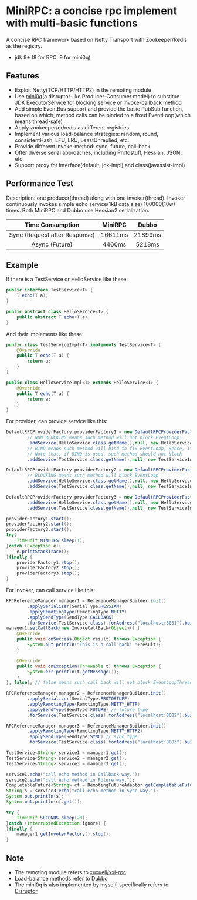 # MiniRPC: a concise rpc implement with multi-basic functions  

A concise RPC framework based on Netty Transport with Zookeeper/Redis as the registry.

- jdk 9+ (8 for RPC, 9 for mini0q)  

## Features  

- Exploit Netty(TCP/HTTP/HTTP2) in the remoting module  
- Use [mini0q](https://github.com/chorifa/mini0q)(a disruptor-like Producer-Consumer model) to substitue JDK ExecutorService for blocking service or invoke-callback method  
- Add simple EventBus support and provide the basic PubSub function, based on which, method calls can be binded to a fixed EventLoop(which means thread-safe)  
- Apply zookeeper/or/redis as different registries  
- Implement various load-balance strategies: random, round, consistentHash, LFU, LRU, LeastUnreplied, etc.  
- Provide different invoke-method: sync, future, call-back  
- Offer diverse serial approaches, including Protostuff, Hessian, JSON, etc.  
- Support proxy for interface(default, jdk-impl) and class(javassist-impl)

## Performance Test  

Description: one producer(thread) along with one invoker(thread). Invoker continuously invokes simple echo service(1kB data size) 100000(10w) times. Both MiniRPC and Dubbo use Hessian2 serialization.

| **Time Consumption** | **MiniRPC** | **Dubbo** |
|:------------------------------:|:-----------:|:---------:|
| Sync \(Request after Response\) | 16611ms     | 21899ms   |
| Async \(Future\)               | 4460ms      | 5218ms    |

## Example

If there is a TestService or HelloService like these:  

``` java
public interface TestService<T> {
    T echo(T a);
}

public abstract class HelloSercice<T> {
    public abstract T echo(T a);
}
```

And their implements like these:

``` java
public class TestServiceImpl<T> implements TestService<T> {
    @Override
    public T echo(T a) {
        return a;
    }
}

public class HelloServiceImpl<T> extends HelloService<T> {
    @Override
    public T echo(T a) {
        return a;
    }
}
```

For provider, can provide service like this:

``` java
DefaultRPCProviderFactory providerFactory1 = new DefaultRPCProviderFactory().init(RemotingType.NETTY, 8081)
        // NON_BLOCKING means such method will not block EventLoop
        .addService(HelloService.class.getName(),null, new HelloServiceImpl<Integer>(), ServiceCtl.NON_BLOCKING)
        // BIND means such method will bind to fix EventLoop, Hence, it is thread-safe
        // Note that, if BIND is used, such method should not block
        .addService(TestService.class.getName(),null, new TestServiceImpl<String>(), ServiceCtl.BIND);

DefaultRPCProviderFactory providerFactory2 = new DefaultRPCProviderFactory().init(RemotingType.NETTY_HTTP, 8082)
        // BLOCKING means such method will block EventLoop
        .addService(HelloService.class.getName(),null, new HelloServiceImpl<Integer>(), ServiceCtl.BLOCKING)
        .addService(TestService.class.getName(),null, new TestServiceImpl<String>());

DefaultRPCProviderFactory providerFactory3 = new DefaultRPCProviderFactory().init(RemotingType.NETTY_HTTP2, 8083)
        .addService(HelloService.class.getName(),null, new HelloServiceImpl<Integer>(), ServiceCtl.NON_BLOCKING)
        .addService(TestService.class.getName(),null, new TestServiceImpl<String>());

providerFactory1.start();
providerFactory2.start();
providerFactory3.start();
try{
    TimeUnit.MINUTES.sleep(1);
}catch (Exception e){
    e.printStackTrace();
}finally {
    providerFactory1.stop();
    providerFactory2.stop();
    providerFactory3.stop();
}
```

For Invoker, can call service like this:

``` java
RPCReferenceManager manager1 = ReferenceManagerBuilder.init()
        .applySerializer(SerialType.HESSIAN)
        .applyRemotingType(RemotingType.NETTY)
        .applySendType(SendType.CALLBACK)
        .forService(TestService.class).forAddress("localhost:8081").build();
manager1.setCallBack(new InvokeCallBack<Object>() {
    @Override
    public void onSuccess(Object result) throws Exception {
        System.out.println("This is a call back: "+result);
    }

    @Override
    public void onException(Throwable t) throws Exception {
        System.err.println(t.getMessage());
    }
}, false); // false means such call back will not block EventLoopThread

RPCReferenceManager manager2 = ReferenceManagerBuilder.init()
        .applySerializer(SerialType.PROTOSTUFF)
        .applyRemotingType(RemotingType.NETTY_HTTP)
        .applySendType(SendType.FUTURE) // future type
        .forService(TestService.class).forAddress("localhost:8082").build();

RPCReferenceManager manager3 = ReferenceManagerBuilder.init()
        .applyRemotingType(RemotingType.NETTY_HTTP2)
        .applySendType(SendType.SYNC) // sync type
        .forService(TestService.class).forAddress("localhost:8083").build();

TestService<String> service1 = manager1.get();
TestService<String> service2 = manager2.get();
TestService<String> service3 = manager3.get();

service1.echo("call echo method in Callback way.");
service2.echo("call echo method in Future way.");
CompletableFuture<String> cf = RemotingFutureAdaptor.getCompletableFuture(); // get future
String s = service3.echo("call echo method in Sync way.");
System.out.println(s);
System.out.println(cf.get());

try {
    TimeUnit.SECONDS.sleep(20);
}catch (InterruptedException ignore) {
}finally {
    manager1.getInvokerFactory().stop();
}
```

## Note  

- The remoting module refers to [xuxueli/xxl-rpc](https://github.com/xuxueli/xxl-rpc)  
- Load-balance methods refer to [Dubbo](https://github.com/apache/dubbo)  
- The mini0q is also implemented by myself, specifically refers to [Disruptor](https://github.com/LMAX-Exchange/disruptor)